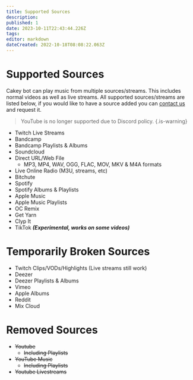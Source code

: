 ```yaml
---
title: Supported Sources
description: 
published: 1
date: 2023-10-11T22:43:44.226Z
tags: 
editor: markdown
dateCreated: 2022-10-18T08:08:22.063Z
---
```


# Supported Sources

Cakey bot can play music from multiple sources/streams. This includes normal videos as well as live streams. All supported sources/streams are listed below, if you would like to have a source added you can [contact us](https://discordapp.com/invite/V73eTwK) and request it.

> YouTube is no longer supported due to Discord policy.
{.is-warning}

* Twitch Live Streams
* Bandcamp
* Bandcamp Playlists & Albums
* Soundcloud
* Direct URL/Web File
  * MP3, MP4, WAV, OGG, FLAC, MOV, MKV & M4A formats
* Live Online Radio (M3U, streams, etc)
* Bitchute
* Spotify
* Spotify Albums & Playlists
* Apple Music
* Apple Music Playlists
* OC Remix
* Get Yarn
* Clyp It
* TikTok _**(Experimental, works on some videos)**_

# Temporarily Broken Sources
* Twitch Clips/VODs/Highlights (Live streams still work)
* Deezer
* Deezer Playlists & Albums
* Vimeo
* Apple Albums
* Reddit
* Mix Cloud

# Removed Sources

* ~~Youtube~~&#x20;
  * ~~Including Playlists~~
* ~~YouTube Music~~
  * ~~Including Playlists~~
* ~~Youtube Livestreams~~
